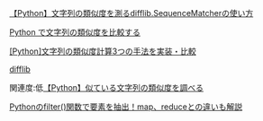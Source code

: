[【Python】文字列の類似度を測るdifflib.SequenceMatcherの使い方](https://www.y-shinno.com/python-difflib/)

[Python で文字列の類似度を比較する](https://blog.mudatobunka.org/entry/2016/05/08/154934)

[\[Python\]文字列の類似度計算3つの手法を実装・比較](http://pixelbeat.jp/text-matching-3-approach-with-python/)

[difflib](https://docs.python.org/ja/3.7/library/difflib.html)

関連度:低[【Python】似ている文字列の類似度を調べる](https://qiita.com/twrcd1227/items/71af606b5bd50b3e7dfd)  

[Pythonのfilter()関数で要素を抽出！map、reduceとの違いも解説](https://camp.trainocate.co.jp/magazine/python-filter-mapreduce/)

